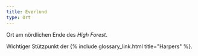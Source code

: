 ```yaml
---
title: Everlund
type: Ort
---
```


Ort am nördlichen Ende des *High Forest*.

Wichtiger Stützpunkt der {% include glossary_link.html title="Harpers" %}.
